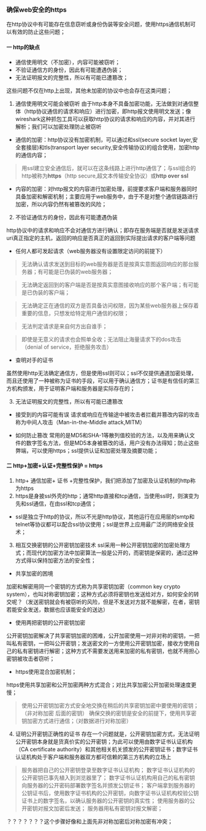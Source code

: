 ### 确保web安全的https

在http协议中有可能存在信息窃听或身份伪装等安全问题，使用https通信机制可以有效的防止这些问题；

#### 一 http的缺点

* 通信使用明文（不加密），内容可能被窃听；
* 不验证通信方的身份，因此有可能遭遇伪装；
* 无法证明报文的完整性，所以有可能已遭篡改；

这些问题不仅在http上出现，其他未加密的协议中也会存在这类问题；

1. 通信使用明文可能会被窃听
由于http本身不具备加密功能，无法做到对通信整体（http协议通信的请求和响应）进行加密，即http报文使用明文发送；像wireshark这种抓包工具可以获取http协议的请求和响应的内容，并对其进行解析；我们可以加密处理防止被窃听

* 通信的加密：http协议没有加密机制，可以通过和ssl(secure socket layer,安全套接层)和tls(transport layer security,安全传输协议)的组合使用，加密http的通信内容；

 > 用ssl建立安全通信后，就可以在这条线路上进行http通信了；与ssl组合的http被称为**https**（http secure,超文本传输安全协议）或**http over ssl**

* 内容的加密：对http报文的内容进行加密处理，前提要求客户端和服务器同时具备加密和解密机制；主要应用于web服务中，由于不是对整个通信链路进行加密，所以内容仍然有被篡改的风险；

2. 不验证通信方的身份，因此有可能遭遇伪装

http协议中的请求和响应不会对通信方进行确认；即存在服务端是否就是发送请求uri真正指定的主机，返回的响应是否真正的返回到实际提出请求的客户端等问题

* 任何人都可发起请求（web服务器没有设置限定访问的前提下）
> 无法确认请求发送到目标的web服务器是否是按真实意图返回响应的那台服务器；有可能是已伪装的web服务器；

> 无法确定返回到的客户端是否是按真实意图接收响应的那个客户端；有可能是已伪装的客户端；

> 无法确定正在通信的双方是否具备访问权限，因为某些web服务器上保存着重要的信息，只想发给特定用户通信的权限；

> 无法判定请求是来自何方出自谁手；
 
> 即使是无意义的请求也会照单全收；无法阻止海量请求下的dos攻击（denial of service，拒绝服务攻击）


* 查明对手的证书

虽然使用http无法确定通信方，但是使用ssl则可以；ssl不仅提供通道加密处理，而且还使用了一种被称为证书的手段，可以用于确认通信方；证书是有信任的第三方机构颁发，用于证明客户端和服务器是实际存在的；

3. 无法证明报文的完整性，所以有可能已遭篡改

* 接受到的内容可能有误
请求或响应在传输途中被攻击者拦截并篡改内容的攻击称为中间人攻击（Man-in-the-Middle attack,MITM）

* 如何防止篡改
常用的是MD5和SHA-1等散列值校验的方法，以及用来确认文件的数字签名方法，但是MD5本身被篡改的话，用户没有办法得知；防止这些弊端，可以使用https；ssl提供认证和加密处理及摘要功能；

#### 二 http+加密+认证+完整性保护 = https

1. http+ 通信加密+ 证书 +完整性保护，我们把添加了加密及认证机制的http称为https
2. https是身披ssl外壳的http；通常http直接和tcp通信，当使用ssl时，则演变为先和ssl通信，在由ssl和tcp通信；

* ssl是独立于http的协议，所以不光是http协议，其他运行在应用层的smtp和telnet等协议都可以配合ssl协议使用；ssl是世界上应用最广泛的网络安全技术；

3. 相互交换密钥的公开密钥加密技术
ssl采用一种公开密钥加密的加密处理方式；而现代的加密方法中加密算法一般是公开的，而密钥是保密的，通过这种方式得以保持加密方法的安全性；

* 共享加密的困境

加密和解密用同一个密钥的方式称为共享密钥加密（common key crypto system），也叫对称密钥加密；这种方式必须将密钥也发送给对方，如何安全的转交呢？（发送密钥就会有被窃听的风险，但是不发送对方就不能解密，在者，密钥若能安全发送，数据也应该能安全的送达）

* 使用两把密钥的公开密钥加密

公开密钥加密解决了共享密钥加密的困难，公开加密使用一对非对称的密钥，一把叫私有密钥，一把叫公开密钥；发送密文的一方使用公开密钥加密，接收方使用自己的私有密钥进行解密；这种方式不需要发送用来加密的私有密钥，也就不用担心密钥被攻击者窃听；

* https使用混合加密机制；

https使用共享加密和公开加密两种方式混合；对比共享加密公开加密处理速度更慢；

> 使用公开密钥加密方式安全地交换在稍后的共享密钥加密中要使用的密钥；（非对称加密 后面的密钥）
> 确保交换的密钥是安全的前提下，使用共享密钥加密方式进行通信；（对数据进行对称加密）

4. 证明公开密钥正确性的证书
存在一个问题就是，公开密钥加密方式，无法证明公开密钥本身就是货真价实的公开密钥；为此可以使用由数字证书认证机构（CA certificate authority）和其他相关机关颁发的公开密钥证书；数字证书认证机构处于客户端和服务器双方都可信赖的第三方机构的立场上

> 服务器把自己的公开密钥登录至数字证书认证机构；
> 数字证书认证机构的公开密钥已事先植入到浏览器里了；
> 数字证书认证机构用自己的私有密钥向服务器的公开密码部署数字签名并颁发公钥证书；
> 客户端拿到服务器的公钥证书后，使用数字证书机构的公开密钥，向数字证书认证机构校验公钥证书上的数字签名，以确认服务器的公开密钥的真实性；
> 使用服务器的公开密钥对报文加密后发送；
> 服务器用私有密钥对报文解密；

？？？？？？？这个步骤好像和上面先非对称加密后对称加密有冲突；









